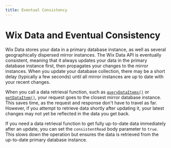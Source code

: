 ```yaml
---
title: Eventual Consistency
---
```


# Wix Data and Eventual Consistency

Wix Data stores your data in a primary database instance, as well as several geographically dispersed mirror instances. The Wix Data API is eventually consistent, meaning that it always updates your data in the primary database instance first, then propagates your changes to the mirror instances. When you update your database collection, there may be a short delay (typically a few seconds) until all mirror instances are up to date with your recent changes.

When you call a data retrieval function, such as [`queryDataItems()`](https://www.wix.com/velo/reference/wix-data-v2/items/querydataitems) or [`getDataItem()`](https://www.wix.com/velo/reference/wix-data-v2/items/getdataitem), your request goes to the closest mirror database instance. This saves time, as the request and response don't have to travel as far. However, if you attempt to retrieve data shortly after updating it, your latest changes may not yet be reflected in the data you get back.

If you need a data retrieval function to get fully up-to-date data immediately after an update, you can set the `consistentRead` body parameter to `true`. This slows down the operation but ensures the data is retrieved from the up-to-date primary database instance.